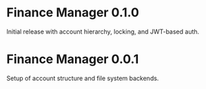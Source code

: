 # Finance Manager 0.1.0

Initial release with account hierarchy, locking, and JWT-based auth.

# Finance Manager 0.0.1

Setup of account structure and file system backends.
